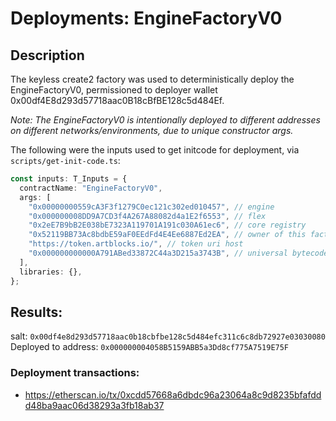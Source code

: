 # Deployments: EngineFactoryV0

## Description

The keyless create2 factory was used to deterministically deploy the EngineFactoryV0, permissioned to deployer wallet 0x00df4E8d293d57718aac0B18cBfBE128c5d484Ef.

_Note: The EngineFactoryV0 is intentionally deployed to different addresses on different networks/environments, due to unique constructor args._

The following were the inputs used to get initcode for deployment, via `scripts/get-init-code.ts`:

```typescript
const inputs: T_Inputs = {
  contractName: "EngineFactoryV0",
  args: [
    "0x00000000559cA3F3f1279C0ec121c302ed010457", // engine
    "0x000000008DD9A7CD3f4A267A88082d4a1E2f6553", // flex
    "0x2eE7B9bB2E038bE7323A119701A191c030A61ec6", // core registry
    "0x52119BB73Ac8bdbE59aF0EEdFd4E4Ee6887Ed2EA", // owner of this factory
    "https://token.artblocks.io/", // token uri host
    "0x000000000000A791ABed33872C44a3D215a3743B", // universal bytecode storage reader
  ],
  libraries: {},
};
```

## Results:

salt: `0x00df4e8d293d57718aac0b18cbfbe128c5d484efc311c6c8db72927e03030080`
Deployed to address: `0x000000004058B5159ABB5a3Dd8cf775A7519E75F`

### Deployment transactions:

- https://etherscan.io/tx/0xcdd57668a6dbdc96a23064a8c9d8235bfafddd48ba9aac06d38293a3fb18ab37
